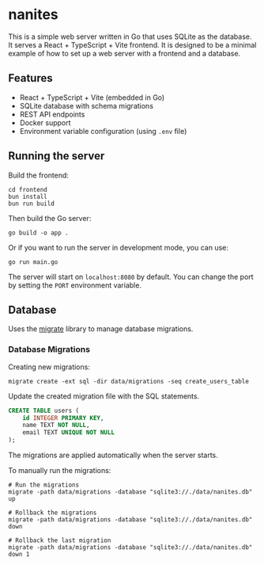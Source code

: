 # nanites

This is a simple web server written in Go that uses SQLite as the database.
It serves a React + TypeScript + Vite frontend.
It is designed to be a minimal example of how to set up a web server with a frontend and a database.

## Features

- React + TypeScript + Vite (embedded in Go)
- SQLite database with schema migrations
- REST API endpoints
- Docker support
- Environment variable configuration (using `.env` file)

## Running the server

Build the frontend:

```shell
cd frontend
bun install
bun run build
```

Then build the Go server:

```shell
go build -o app .
```

Or if you want to run the server in development mode, you can use:

```shell
go run main.go
```

The server will start on `localhost:8080` by default.
You can change the port by setting the `PORT` environment variable.

## Database

Uses the [migrate](github.com/golang-migrate/migrate/v4) library to manage database migrations.

### Database Migrations

Creating new migrations:

```shell
migrate create -ext sql -dir data/migrations -seq create_users_table
```

Update the created migration file with the SQL statements.

```sql
CREATE TABLE users (
    id INTEGER PRIMARY KEY,
    name TEXT NOT NULL,
    email TEXT UNIQUE NOT NULL
);
```

The migrations are applied automatically when the server starts.

To manually run the migrations:

```shell
# Run the migrations
migrate -path data/migrations -database "sqlite3://./data/nanites.db" up

# Rollback the migrations
migrate -path data/migrations -database "sqlite3://./data/nanites.db" down

# Rollback the last migration
migrate -path data/migrations -database "sqlite3://./data/nanites.db" down 1
```
